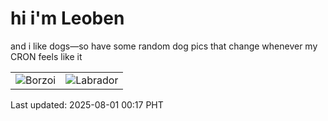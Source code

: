# hi i'm Leoben

and i like dogs—so have some random dog pics that change whenever my CRON feels like it

|  |  |
|--------|----------|
| ![Borzoi](https://random-dog-vercel.vercel.app/api/random-borzoi?v=1753978621) | ![Labrador](https://random-dog-vercel.vercel.app/api/random-labrador?v=1753978621) |

Last updated: 2025-08-01 00:17 PHT

